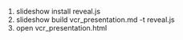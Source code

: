 1. slideshow install reveal.js
1. slideshow build vcr_presentation.md -t reveal.js
1. open vcr_presentation.html
